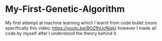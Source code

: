 # My-First-Genetic-Algorithm
My first attempt at machine learning which I learnt from code bullet (more specifically this video: https://youtu.be/BOZfhUcNiqk) however I made all code by myself after I understood the theory behind it.
